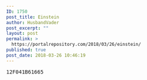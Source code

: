 ```yaml
---
ID: 1750
post_title: Einstein
author: HusbandVader
post_excerpt: ""
layout: post
permalink: >
  https://portalrepository.com/2018/03/26/einstein/
published: true
post_date: 2018-03-26 10:46:19
---
```

<pre>12F041B61665</pre>
